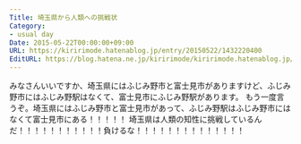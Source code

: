 ```yaml
---
Title: 埼玉県から人類への挑戦状
Category:
- usual day
Date: 2015-05-22T00:00:00+09:00
URL: https://kiririmode.hatenablog.jp/entry/20150522/1432220400
EditURL: https://blog.hatena.ne.jp/kiririmode/kiririmode.hatenablog.jp/atom/entry/8454420450095539298
---
```



みなさんいいですか、埼玉県にはふじみ野市と富士見市がありますけど、ふじみ野市にはふじみ野駅はなくて、富士見市にふじみ野駅があります。
もう一度言うぞ。埼玉県にはふじみ野市と富士見市があって、ふじみ野駅はふじみ野市にはなくて富士見市にある！！！！！
埼玉県は人類の知性に挑戦しているんだ！！！！！！！！！！！負けるな！！！！！！！！！！！！！！
